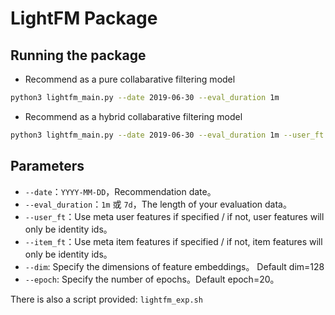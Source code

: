 # LightFM Package

## Running the package

- Recommend as a pure collabarative filtering model
```bash
python3 lightfm_main.py --date 2019-06-30 --eval_duration 1m
```
- Recommend as a hybrid collabarative filtering model
```bash
python3 lightfm_main.py --date 2019-06-30 --eval_duration 1m --user_ft --item_ft
```
## Parameters
* `--date`：`YYYY-MM-DD`，Recommendation date。
* `--eval_duration`：`1m` 或 `7d`，The length of your evaluation data。
* `--user_ft`：Use meta user features if specified / if not, user features will only be identity ids。
* `--item_ft`：Use meta item features if specified / if not, item features will only be identity ids。
* `--dim`: Specify the dimensions of feature embeddings。 Default dim=128
* `--epoch`: Specify the number of epochs。Default epoch=20。

There is also a script provided: `lightfm_exp.sh` 
